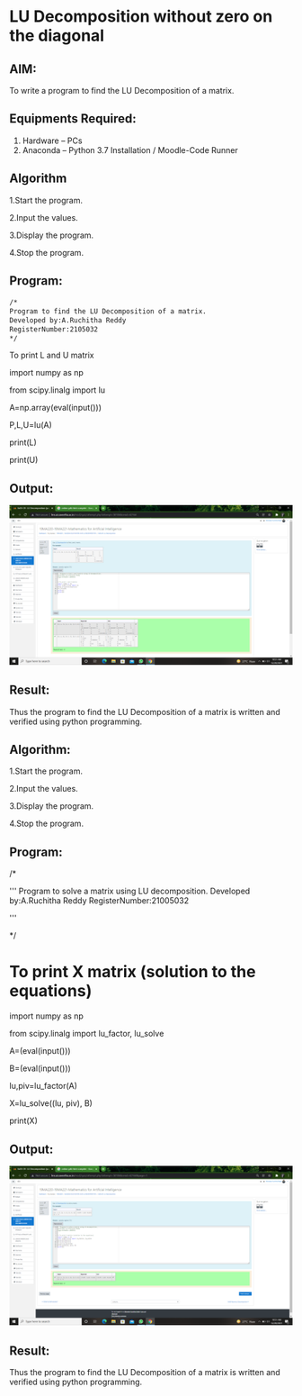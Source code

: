 # LU Decomposition without zero on the diagonal

## AIM:
To write a program to find the LU Decomposition of a matrix.

## Equipments Required:
1. Hardware – PCs
2. Anaconda – Python 3.7 Installation / Moodle-Code Runner

## Algorithm

1.Start the program. 

2.Input the values.

3.Display the program.

4.Stop the program. 

## Program:
```
/*
Program to find the LU Decomposition of a matrix.
Developed by:A.Ruchitha Reddy 
RegisterNumber:2105032 
*/
```
To print L and U matrix

import numpy as np

from scipy.linalg import lu

A=np.array(eval(input()))

P,L,U=lu(A)

print(L)

print(U)


## Output:
![lu decomposition](https://github.com/RuchithaReddy28/LU-Decomposition/blob/main/Screenshot%20(30).png?raw=true)


## Result:
Thus the program to find the LU Decomposition of a matrix is written and verified using python programming.


## Algorithm:

1.Start the program.

2.Input the values.

3.Display the program.

4.Stop the program.

## Program:

/*

'''
Program to solve a matrix using LU decomposition.
Developed by:A.Ruchitha Reddy
RegisterNumber:21005032 

'''

*/

# To print X matrix (solution to the equations)

import numpy as np

from scipy.linalg import lu_factor, lu_solve

A=(eval(input()))

B=(eval(input()))

lu,piv=lu_factor(A)

X=lu_solve((lu, piv), B)

print(X)

## Output:

![lu decomposition](https://github.com/RuchithaReddy28/LU-Decomposition/blob/main/Screenshot%20(31).png?raw=true)

## Result:
Thus the program to find the LU Decomposition of a matrix is written and verified using python programming.




